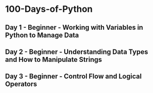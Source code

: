 # 100-Days-of-Python

## Day 1 - Beginner - Working with Variables in Python to Manage Data

## Day 2 - Beginner - Understanding Data Types and How to Manipulate Strings

## Day 3 - Beginner - Control Flow and Logical Operators
